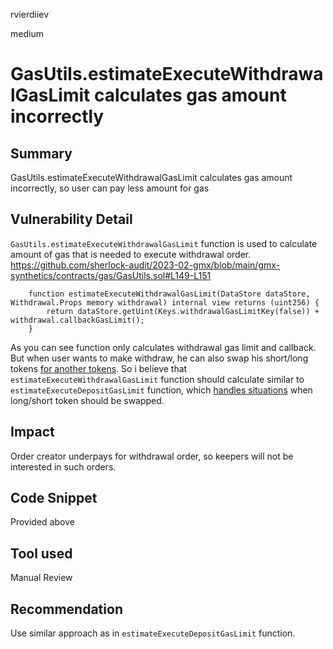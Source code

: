 rvierdiiev

medium

# GasUtils.estimateExecuteWithdrawalGasLimit calculates gas amount incorrectly

## Summary
GasUtils.estimateExecuteWithdrawalGasLimit calculates gas amount incorrectly, so user can pay less amount for gas
## Vulnerability Detail
`GasUtils.estimateExecuteWithdrawalGasLimit` function is used to calculate amount of gas that is needed to execute withdrawal order.
https://github.com/sherlock-audit/2023-02-gmx/blob/main/gmx-synthetics/contracts/gas/GasUtils.sol#L149-L151
```solidity
    function estimateExecuteWithdrawalGasLimit(DataStore dataStore, Withdrawal.Props memory withdrawal) internal view returns (uint256) {
        return dataStore.getUint(Keys.withdrawalGasLimitKey(false)) + withdrawal.callbackGasLimit();
    }
```
As you can see function only calculates withdrawal gas limit and callback.
But when user wants to make withdraw, he can also swap his short/long tokens [for another tokens](https://github.com/sherlock-audit/2023-02-gmx/blob/main/gmx-synthetics/contracts/withdrawal/WithdrawalUtils.sol#L354-L374).
So i believe that `estimateExecuteWithdrawalGasLimit` function should calculate similar to `estimateExecuteDepositGasLimit` function, which [handles situations](https://github.com/sherlock-audit/2023-02-gmx/blob/main/gmx-synthetics/contracts/gas/GasUtils.sol#L135-L137) when long/short token should be swapped.
## Impact
Order creator underpays for withdrawal order, so keepers will not be interested in such orders.
## Code Snippet
Provided above
## Tool used

Manual Review

## Recommendation
Use similar approach as in `estimateExecuteDepositGasLimit` function.
